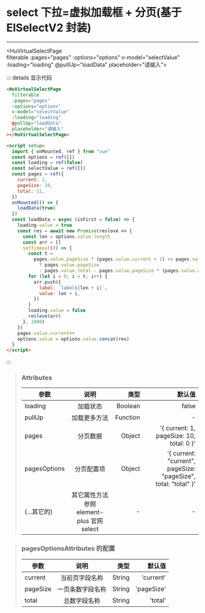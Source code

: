 # select 下拉=虚拟加载框 + 分页(基于 ElSelectV2 封装)

---

<HuVirtualSelectPage  
filterable
:pages="pages"
:options="options"
v-model="selectValue"
:loading="loading"
@pullUp="loadData"
placeholder="请输入"></HuVirtualSelectPage>

<script setup>
import { onMounted, ref } from "vue"
const options = ref([])
const loading = ref(false)
const selectValue = ref([])
const pages = ref({
  current: 1,
  pageSize: 10,
  total: 11,
})
onMounted(() => {
  loadData(true)
})
const loadData = async (isFirst=false) => {
  loading.value = true
  const res = await new Promise(reslove => {
    const len = options.value.length
    const arr = []
    setTimeout(() => {
       const t = (pages.value.pageSize * (pages.value.current + 1) <= pages.value.total || isFirst) ? pages.value.pageSize : pages.value.total - pages.value.pageSize * (pages.value.current - 1) 
      for (let i = 0; i < t; i++) {
        arr.push({
          label: `label${len + i}`,
          value: len + i,
        })
      }
      loading.value = false
      reslove(arr)
    }, 1000)
  })
  pages.value.current++
  options.value = options.value.concat(res)
}
</script>

::: details 显示代码

```html
<HuVirtualSelectPage
  filterable
  :pages="pages"
  :options="options"
  v-model="selectValue"
  :loading="loading"
  @pullUp="loadData"
  placeholder="请输入"
></HuVirtualSelectPage>

<script setup>
  import { onMounted, ref } from "vue"
  const options = ref([])
  const loading = ref(false)
  const selectValue = ref([])
  const pages = ref({
    current: 1,
    pageSize: 10,
    total: 11,
  })
  onMounted(() => {
    loadData(true)
  })
  const loadData = async (isFirst = false) => {
    loading.value = true
    const res = await new Promise(reslove => {
      const len = options.value.length
      const arr = []
      setTimeout(() => {
        const t =
          pages.value.pageSize * (pages.value.current + 1) <= pages.value.total || isFirst
            ? pages.value.pageSize
            : pages.value.total - pages.value.pageSize * (pages.value.current - 1)
        for (let i = 0; i < t; i++) {
          arr.push({
            label: `label${len + i}`,
            value: len + i,
          })
        }
        loading.value = false
        reslove(arr)
      }, 1000)
    })
    pages.value.current++
    options.value = options.value.concat(res)
  }
</script>
```

:::

> ### Attributes
>
> | 参数         |                   说明                    |     类型 |                                                         默认值 |
> | ------------ | :---------------------------------------: | -------: | -------------------------------------------------------------: |
> | loading      |                 加载状态                  |  Boolean |                                                          false |
> | pullUp       |               加载更多方法                | Function |                                                              - |
> | pages        |                 分页数据                  |   Object |                       '{ current: 1, pageSize: 10, total: 0 }' |
> | pagesOptions |                分页配置项                 |   Object | '{ current: "current", pageSize: "pageSize", total: "total" }' |
> | (...其它的)  | 其它属性方法参照 element-plus 官网 select |        - |                                                              - |

> ### pagesOptionsAttributes 的配置
>
> | 参数     |       说明       |   类型 |     默认值 |
> | -------- | :--------------: | -----: | ---------: |
> | current  |  当前页字段名称  | String |  'current' |
> | pageSize | 一页条数字段名称 | String | 'pageSize' |
> | total    |   总数字段名称   | String |    'total' |
